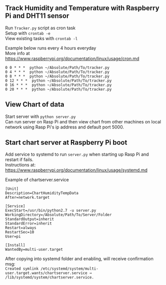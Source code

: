## Track Humidity and Temperature with Raspberry Pi and DHT11 sensor

Run ```Tracker.py``` script as cron task  
Setup with ```crontab -e```  
View existing tasks with ```crontab -l```

Example below runs every 4 hours everyday  
More info at https://www.raspberrypi.org/documentation/linux/usage/cron.md

```
0 0 * * *  python ~/Absolute/Path/To/tracker.py   
0 4 * * *  python ~/Absolute/Path/To/tracker.py  
0 8 * * *  python ~/Absolute/Path/To/tracker.py  
0 12 * * *  python ~/Absolute/Path/To/tracker.py  
0 16 * * *  python ~/Absolute/Path/To/tracker.py  
0 20 * * *  python ~/Absolute/Path/To/tracker.py  
```

## View Chart of data
Start server with ```python server.py```  
Can run server on Rasp Pi and then view chart from other machines on local network using Rasp Pi's ip address and default port 5000.

## Start chart server at Raspberry Pi boot

Add service to systemd to run ```server.py``` when starting up Rasp Pi and restart if fails.  
Instructions at:  https://www.raspberrypi.org/documentation/linux/usage/systemd.md

Example of chartserver.service
```
[Unit]
Description=ChartHumidityTempData
After=network.target

[Service]
ExecStart=/usr/bin/python2.7 -u server.py
WorkingDirectory=/Absolute/Path/To/Server/Folder
StandardOutput=inherit
StandardError=inherit
Restart=always
RestartSec=10
User=pi

[Install]
WantedBy=multi-user.target
```

After copying into systemd folder and enabling, will receive confirmation msg:   
```Created symlink /etc/systemd/system/multi-user.target.wants/chartserver.service → /lib/systemd/system/chartserver.service.```